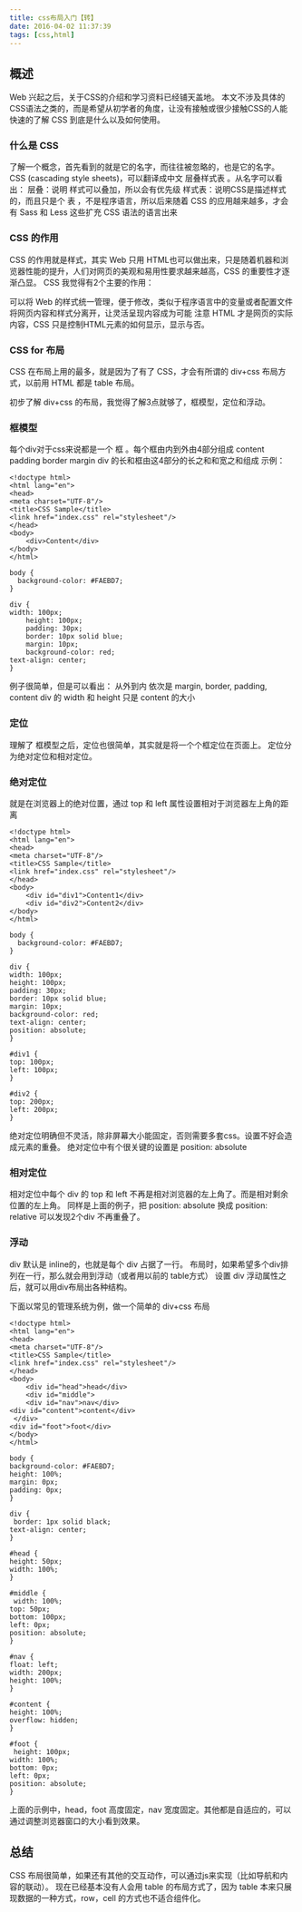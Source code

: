 ```yaml
---
title: css布局入门【转】
date: 2016-04-02 11:37:39
tags: [css,html]
---
```

## 概述
Web 兴起之后，关于CSS的介绍和学习资料已经铺天盖地。
本文不涉及具体的CSS语法之类的，而是希望从初学者的角度，让没有接触或很少接触CSS的人能快速的了解 CSS 到底是什么以及如何使用。

### 什么是 CSS
了解一个概念，首先看到的就是它的名字，而往往被忽略的，也是它的名字。
CSS (cascading style sheets)，可以翻译成中文 层叠样式表 。从名字可以看出：
层叠：说明 样式可以叠加，所以会有优先级
样式表：说明CSS是描述样式的，而且只是个 表 ，不是程序语言，所以后来随着 CSS 的应用越来越多，才会有 Sass 和 Less 这些扩充 CSS 语法的语言出来

### CSS 的作用
CSS 的作用就是样式，其实 Web 只用 HTML也可以做出来，只是随着机器和浏览器性能的提升，人们对网页的美观和易用性要求越来越高，CSS 的重要性才逐渐凸显。
CSS 我觉得有2个主要的作用：

可以将 Web 的样式统一管理，便于修改，类似于程序语言中的变量或者配置文件
将网页内容和样式分离开，让灵活呈现内容成为可能
注意 HTML 才是网页的实际内容，CSS 只是控制HTML元素的如何显示，显示与否。

### CSS for 布局
CSS 在布局上用的最多，就是因为了有了 CSS，才会有所谓的 div+css 布局方式，以前用 HTML 都是 table 布局。

初步了解 div+css 的布局，我觉得了解3点就够了，框模型，定位和浮动。

### 框模型
每个div对于css来说都是一个 框 。每个框由内到外由4部分组成 content padding border margin
div 的长和框由这4部分的长之和和宽之和组成
示例：
	
	<!doctype html>
	<html lang="en">
  	<head>
    <meta charset="UTF-8"/>
    <title>CSS Sample</title>
    <link href="index.css" rel="stylesheet"/>
  	</head>
  	<body>
    	<div>Content</div>
  	</body>
	</html>

	body {
      background-color: #FAEBD7;
	}

	div {
  	width: 100px;
 	 	height: 100px;
 	 	padding: 30px;
 	 	border: 10px solid blue;
 		margin: 10px;
 	 	background-color: red;
  	text-align: center;
	}
例子很简单，但是可以看出：
从外到内 依次是 margin, border, padding, content
div 的 width 和 height 只是 content 的大小

### 定位
理解了 框模型之后，定位也很简单，其实就是将一个个框定位在页面上。
定位分为绝对定位和相对定位。

### 绝对定位
就是在浏览器上的绝对位置，通过 top 和 left 属性设置相对于浏览器左上角的距离

	<!doctype html>
	<html lang="en">
	<head>
	<meta charset="UTF-8"/>
	<title>CSS Sample</title>
	<link href="index.css" rel="stylesheet"/>
	</head>
	<body>
		<div id="div1">Content1</div>
		<div id="div2">Content2</div>
	</body>
	</html>

	body {
      background-color: #FAEBD7;
	}

	div {
  	width: 100px;
  	height: 100px;
  	padding: 30px;
  	border: 10px solid blue;
  	margin: 10px;
  	background-color: red;
  	text-align: center;
  	position: absolute;
	}

	#div1 {
  	top: 100px;
  	left: 100px;
	}

	#div2 {
  	top: 200px;
  	left: 200px;
	}
绝对定位明确但不灵活，除非屏幕大小能固定，否则需要多套css。设置不好会造成元素的重叠。
绝对定位中有个很关键的设置是 position: absolute

### 相对定位
相对定位中每个 div 的 top 和 left 不再是相对浏览器的左上角了。而是相对剩余位置的左上角。
同样是上面的例子，把 position: absolute 换成 position: relative 可以发现2个div 不再重叠了。

### 浮动
div 默认是 inline的，也就是每个 div 占据了一行。
布局时，如果希望多个div排列在一行，那么就会用到浮动（或者用以前的 table方式）
设置 div 浮动属性之后，就可以用div布局出各种结构。

下面以常见的管理系统为例，做一个简单的 div+css 布局

	<!doctype html>
	<html lang="en">
  	<head>
    <meta charset="UTF-8"/>
    <title>CSS Sample</title>
    <link href="index.css" rel="stylesheet"/>
  	</head>
  	<body>
      	<div id="head">head</div>
      	<div id="middle">
    	<div id="nav">nav</div>
    <div id="content">content</div>
 	 </div>
  	<div id="foot">foot</div>
  	</body>
	</html>

	body {
  	background-color: #FAEBD7;
  	height: 100%;
  	margin: 0px;
  	padding: 0px;
	}

	div {
 	 border: 1px solid black;
  	text-align: center;
	}

	#head {
 	height: 50px;
  	width: 100%;
	}

	#middle {
 	 width: 100%;
  	top: 50px;
  	bottom: 100px;
  	left: 0px;
  	position: absolute;
	}

	#nav {
  	float: left;
  	width: 200px;
  	height: 100%;
	}

	#content {
  	height: 100%;
  	overflow: hidden;
	}

	#foot {
 	 height: 100px;
  	width: 100%;
  	bottom: 0px;
  	left: 0px;
  	position: absolute;
	}
上面的示例中，head，foot 高度固定，nav 宽度固定。其他都是自适应的，可以通过调整浏览器窗口的大小看到效果。

## 总结
CSS 布局很简单，如果还有其他的交互动作，可以通过js来实现（比如导航和内容的联动）。
现在已经基本没有人会用 table 的布局方式了，因为 table 本来只展现数据的一种方式，row，cell 的方式也不适合组件化。